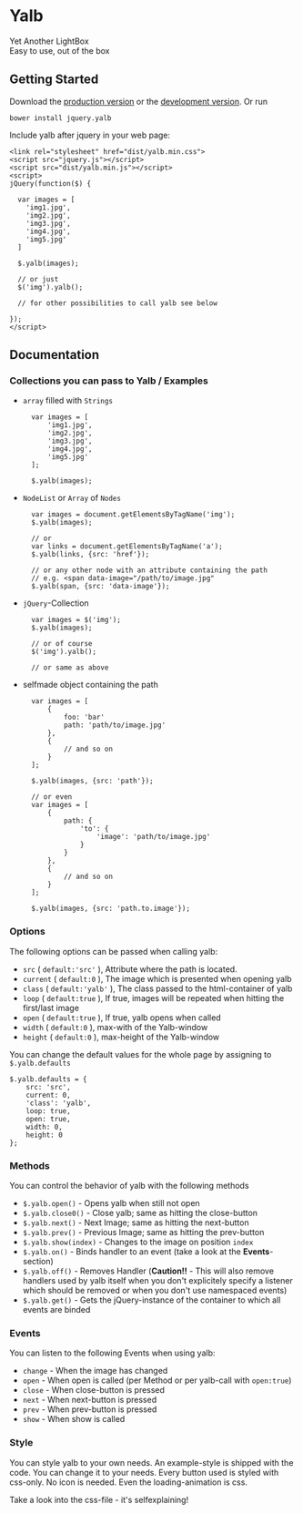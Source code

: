 # Yalb

Yet Another LightBox  
Easy to use, out of the box

## Getting Started
Download the [production version][min] or the [development version][max].
Or run 
	
	bower install jquery.yalb

[min]: https://raw.github.com/ulima/jquery.yalb/master/dist/yalb.min.js
[max]: https://raw.github.com/ulima/jquery.yalb/master/dist/yalb.js

Include yalb after jquery in your web page:

    <link rel="stylesheet" href="dist/yalb.min.css">
	<script src="jquery.js"></script>
	<script src="dist/yalb.min.js"></script>
	<script>
	jQuery(function($) {
	
	  var images = [
	    'img1.jpg',
	    'img2.jpg',
	    'img3.jpg',
	    'img4.jpg',
	    'img5.jpg'
	  ]
	
	  $.yalb(images);

      // or just
      $('img').yalb();

      // for other possibilities to call yalb see below

	});
	</script>

## Documentation

### Collections you can pass to Yalb / Examples

- `array` filled with `Strings`

		var images = [
			'img1.jpg',
			'img2.jpg',
			'img3.jpg',
			'img4.jpg',
			'img5.jpg'
		];
		
		$.yalb(images);

- `NodeList` or `Array` of `Nodes`

		var images = document.getElementsByTagName('img');
        $.yalb(images);

		// or
		var links = document.getElementsByTagName('a');
		$.yalb(links, {src: 'href'});

        // or any other node with an attribute containing the path
        // e.g. <span data-image="/path/to/image.jpg"
        $.yalb(span, {src: 'data-image'});

- `jQuery`-Collection

		var images = $('img');
		$.yalb(images);

		// or of course
		$('img').yalb();

		// or same as above


- selfmade object containing the path

		var images = [
			{
				foo: 'bar'
				path: 'path/to/image.jpg'
			}, 
			{
				// and so on
			}
		];

		$.yalb(images, {src: 'path'});

		// or even
		var images = [
			{
				path: {
					'to': {
						'image': 'path/to/image.jpg'
					}
				}
			},
			{
				// and so on
			}
		];

		$.yalb(images, {src: 'path.to.image'});

### Options

The following options can be passed when calling yalb:

- `src` ( `default:'src'` ), Attribute where the path is located.
- `current` ( `default:0` ), The image which is presented when opening yalb
- `class` ( `default:'yalb'` ), The class passed to the html-container of yalb
- `loop` ( `default:true` ), If true, images will be repeated when hitting the first/last image
- `open` ( `default:true` ), If true, yalb opens when called
- `width` ( `default:0` ), max-with of the Yalb-window
- `height` ( `default:0` ), max-height of the Yalb-window

You can change the default values for the whole page by assigning to `$.yalb.defaults`

    $.yalb.defaults = {
        src: 'src',
        current: 0,
        'class': 'yalb',
        loop: true,
        open: true,
        width: 0,
        height: 0
    };

### Methods

You can control the behavior of yalb with the following methods

- `$.yalb.open()` - Opens yalb when still not open
- `$.yalb.close0()` - Close yalb; same as hitting the close-button
- `$.yalb.next()` - Next Image; same as hitting the next-button
- `$.yalb.prev()` - Previous Image; same as hitting the prev-button
- `$.yalb.show(index)` - Changes to the image on position `index`
- `$.yalb.on()` - Binds handler to an event (take a look at the **Events**-section)
- `$.yalb.off()` - Removes Handler (**Caution!!** - This will also remove handlers used by yalb itself when you don't explicitely specify a listener which should be removed or when you don't use namespaced events)
- `$.yalb.get()` - Gets the jQuery-instance of the container to which all events are binded

### Events

You can listen to the following Events when using yalb:

- `change` - When the image has changed
- `open` - When open is called (per Method or per yalb-call with `open:true`)
- `close` - When close-button is pressed
- `next` - When next-button is pressed
- `prev` - When prev-button is pressed
- `show` - When show is called

### Style

You can style yalb to your own needs. An example-style is shipped with the code. You can change it to your needs.
Every button used is styled with css-only. No icon is needed. Even the loading-animation is css.

Take a look into the css-file - it's selfexplaining!